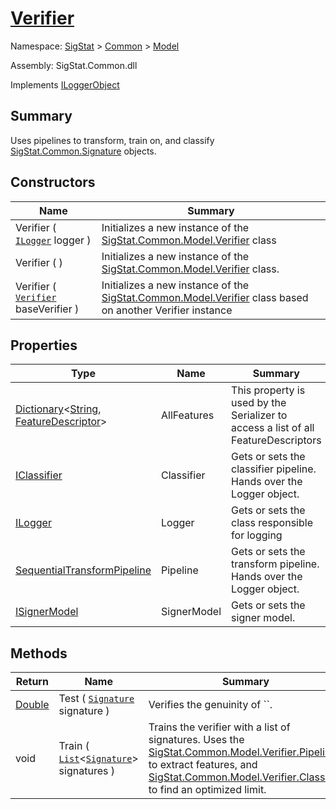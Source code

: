 # [Verifier](./Verifier.md)

Namespace: [SigStat]() > [Common](./../README.md) > [Model](./README.md)

Assembly: SigStat.Common.dll

Implements [ILoggerObject](./../ILoggerObject.md)

## Summary
Uses pipelines to transform, train on, and classify [SigStat.Common.Signature](https://github.com/hargitomi97/sigstat/tree/develop/docs/md/SigStat/Common/Signature.md) objects.

## Constructors

| Name | Summary | 
| --- | --- | 
| Verifier ( [`ILogger`](https://docs.microsoft.com/en-us/dotnet/api/Microsoft.Extensions.Logging.ILogger) logger ) | Initializes a new instance of the [SigStat.Common.Model.Verifier](https://github.com/hargitomi97/sigstat/tree/develop/docs/md/SigStat/Common/Model/Verifier.md) class | 
| Verifier (  ) | Initializes a new instance of the [SigStat.Common.Model.Verifier](https://github.com/hargitomi97/sigstat/tree/develop/docs/md/SigStat/Common/Model/Verifier.md) class. | 
| Verifier ( [`Verifier`](./Verifier.md) baseVerifier ) | Initializes a new instance of the [SigStat.Common.Model.Verifier](https://github.com/hargitomi97/sigstat/tree/develop/docs/md/SigStat/Common/Model/Verifier.md) class based on another Verifier instance | 


## Properties

| Type | Name | Summary | 
| --- | --- | --- | 
| [Dictionary](https://docs.microsoft.com/en-us/dotnet/api/System.Collections.Generic.Dictionary-2)\<[String](https://docs.microsoft.com/en-us/dotnet/api/System.String), [FeatureDescriptor](./../FeatureDescriptor.md)> | AllFeatures | This property is used by the Serializer to access a list of all FeatureDescriptors | 
| [IClassifier](./../Pipeline/IClassifier.md) | Classifier | Gets or sets the classifier pipeline. Hands over the Logger object. | 
| [ILogger](https://docs.microsoft.com/en-us/dotnet/api/Microsoft.Extensions.Logging.ILogger) | Logger | Gets or sets the class responsible for logging | 
| [SequentialTransformPipeline](./../Pipeline/SequentialTransformPipeline.md) | Pipeline | Gets or sets the transform pipeline. Hands over the Logger object. | 
| [ISignerModel](./../Pipeline/ISignerModel.md) | SignerModel | Gets or sets the signer model. | 


## Methods

| Return | Name | Summary | 
| --- | --- | --- | 
| [Double](https://docs.microsoft.com/en-us/dotnet/api/System.Double) | Test ( [`Signature`](./../Signature.md) signature ) | Verifies the genuinity of ``. | 
| void | Train ( [`List`](https://docs.microsoft.com/en-us/dotnet/api/System.Collections.Generic.List-1)\<[`Signature`](./../Signature.md)> signatures ) | Trains the verifier with a list of signatures. Uses the [SigStat.Common.Model.Verifier.Pipeline]() to extract features,  and [SigStat.Common.Model.Verifier.Classifier]() to find an optimized limit. | 


